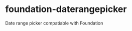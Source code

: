 foundation-daterangepicker
==========================

Date range picker compatiable with Foundation
